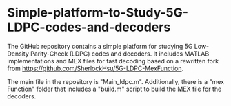 # Simple-platform-to-Study-5G-LDPC-codes-and-decoders
The GitHub repository contains a simple platform for studying 5G Low-Density Parity-Check (LDPC) codes and decoders. It includes MATLAB implementations and MEX files for fast decoding based on a rewritten fork from https://github.com/SherlockHsu/5G-LDPC-MexFunction.

The main file in the repository is "Main_ldpc.m". Additionally, there is a "mex Function" folder that includes a "build.m" script to build the MEX file for the decoders.
